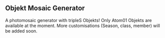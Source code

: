 ## Objekt Mosaic Generator

A photomosaic generator with tripleS Objekts!
Only Atom01 Objekts are available at the moment. More customisations (Season, class, member) will be added soon.
